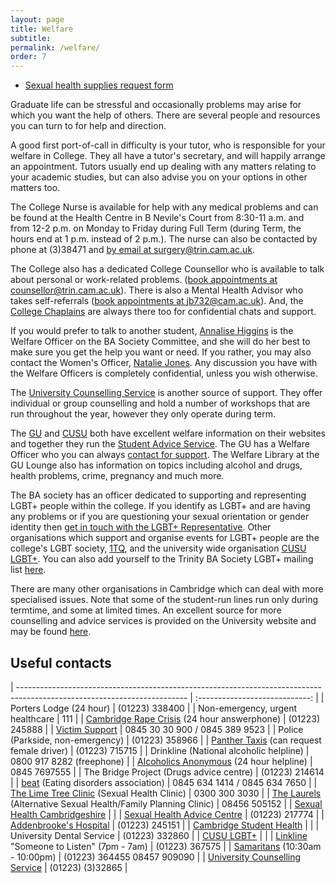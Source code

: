 ```yaml
---
layout: page
title: Welfare
subtitle:
permalink: /welfare/
order: 7
---
```


<div class="row">
	<div class="12u 12u$(medium)">
		<ul class="actions fit">
			<li><a href="https://goo.gl/forms/cll2kJLPAzaejJNy1" target="_blank" class="button special fit">Sexual health supplies request form</a></li>
		</ul>
	</div>
</div>

Graduate life can be stressful and occasionally problems may arise for which you want the help of others. There are several people and resources you can turn to for help and direction.

A good first port-of-call in difficulty is your tutor, who is responsible for your welfare in College. They all have a tutor's secretary, and will happily arrange an appointment. Tutors usually end up dealing with any matters relating to your academic studies, but can also advise you on your options in other matters too.

The College Nurse is available for help with any medical problems and  can be found at the Health Centre in B Nevile's Court from 8:30-11 a.m. and from 12-2 p.m. on Monday to Friday during Full Term (during Term, the hours end at 1 p.m. instead of 2 p.m.). The nurse can also be contacted by phone at (3)38471 and [by email at surgery@trin.cam.ac.uk](mailto:surgery@trin.cam.ac.uk).

The College also has a dedicated College Counsellor who is available to talk about personal or work-related problems. ([book appointments at counsellor@trin.cam.ac.uk](mailto:counsellor@trin.cam.ac.uk)). There is also a Mental Health Advisor who takes self-referrals ([book appointments at jb732@cam.ac.uk](mailto:jb732@cam.ac.uk)). And, the [College Chaplains](http://trinitycollegechapel.com/whos-who/) are always there too for confidential chats and support.

If you would prefer to talk to another student, [Annalise Higgins](mailto:ba.liaison@trin.cam.ac.uk) is the Welfare Officer on the BA Society Committee, and she will do her best to make sure you get the help you want or need. If you rather, you may also contact the Women's Officer, [Natalie Jones](mailto:ba.women@trin.cam.ac.uk). Any discussion you have with the Welfare Officers is completely confidential, unless you wish otherwise.

The [University Counselling Service](http://www.counselling.cam.ac.uk/) is another source of support. They offer individual or group counselling and hold a number of workshops that are run throughout the year, however they only operate during term.

The [GU](http://www.gradunion.cam.ac.uk/facilities/support/#studentsupport) and [CUSU](http://www.cusu.cam.ac.uk/welfare/) both have excellent welfare information on their websites and together they run the [Student Advice Service](mailto:advice@camstudentadvice.co.uk). The GU has a Welfare Officer who you can always [contact for support](mailto:welfare@gradunion.cam.ac.uk). The Welfare Library at the GU Lounge also has information on topics including alcohol and drugs, health problems, crime, pregnancy and much more.

The BA society has an officer dedicated to supporting and representing LGBT+ people within the college. If you identify as LGBT+ and are having any problems or if you are questioning your sexual orientation or gender identity then [get in touch with the LGBT+ Representative](mailto:ba.lgbt@trin.cam.ac.uk). Other organisations which support and organise events for LGBT+ people are the college's LGBT society, [1TQ](https://www.facebook.com/1tqcantab/), and the university wide organisation [CUSU LGBT+](http://www.lgbt.cusu.cam.ac.uk/). You can also add yourself to the Trinity BA Society LGBT+ mailing list [here](http://lists.cam.ac.uk/mailman/listinfo/trin-balgbt).

There are many other organisations in Cambridge which can deal with more specialised issues. Note that some of the student-run lines run only during termtime, and some at limited times. An excellent source for more counselling and advice services is provided on the University website and may be found [here](http://www.cam.ac.uk/local/advice.html).


## Useful contacts

| ------------------------------------------------------------------------------------------------------------------------ | :----------------------------: |
| Porters Lodge (24 hour)                                                                                                  | (01223) 338400                 |
| Non-emergency, urgent healthcare                                                                                         | 111                            |
| [Cambridge Rape Crisis](http://www.cambridgerapecrisis.co.uk/) (24 hour answerphone)                                     | (01223) 245888                 |
| [Victim Support](http://www.victimsupport.org/)                                                                          | 0845 30 30 900 / 0845 389 9523 |
| Police (Parkside, non-emergency)                                                                                         | (01223) 358966                 |
| [Panther Taxis](http://www.panthertaxis.co.uk/) (can request female driver)                                              | (01223) 715715                 |
| Drinkline (National alcoholic helpline)                                                                                  | 0800 917 8282 (freephone)      |
| [Alcoholics Anonymous](http://www.alcoholics-anonymous.org.uk/) (24 hour helpline)                                       | 0845 7697555                   |
| The Bridge Project (Drugs advice centre)                                                                                 | (01223) 214614                 |
| [beat](http://www.b-eat.co.uk/) (Eating disorders association)                                                           | 0845 634 1414 / 0845 634 7650  |
| [The Lime Tree Clinic](http://www.icash.nhs.uk/where-to-go/lime-tree-clinic-cambridge) (Sexual Health Clinic)            | 0300 300 3030                  |
| [The Laurels](http://www.sexualhealthcambs.nhs.uk/info_laurels.php) (Alternative Sexual Health/Family Planning Clinic)   | 08456 505152                   |
| [Sexual Health Cambridgeshire](http://www.sexualhealthcambs.nhs.uk/)                                                     |                                |
| [Sexual Health Advice Centre](http://www.cuh.org.uk/addenbrookes/services/clinical/shac/shac_index.html)                 | (01223) 217774                 |
| [Addenbrooke's Hospital](http://www.addenbrookes.org.uk/)                                                                | (01223) 245151                 |
| [Cambridge Student Health](http://www.camstudenthealth.co.uk/)                                                           |                                |
| University Dental Service                                                                                                | (01223) 332860                 |
| [CUSU LGBT+](http://www.lbgt.cusu.cam.ac.uk/)                                                                            |                                |
| [Linkline](http://www.linkline.org.uk/) "Someone to Listen" (7pm - 7am)                                                  | (01223) 367575                 |
| [Samaritans](http://www.samaritans.org/) (10:30am - 10:00pm)                                                             | (01223) 364455 08457 909090    |
| [University Counselling Service](http://www.counselling.cam.ac.uk/)                                                      | (01223) (3)32865               |
